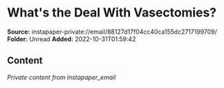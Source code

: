 # What's the Deal With Vasectomies?

**Source:** instapaper-private://email/88127d17f04cc40ca155dc2717199709/
**Folder:** Unread
**Added:** 2022-10-31T01:59:42




## Content
*Private content from instapaper_email*
